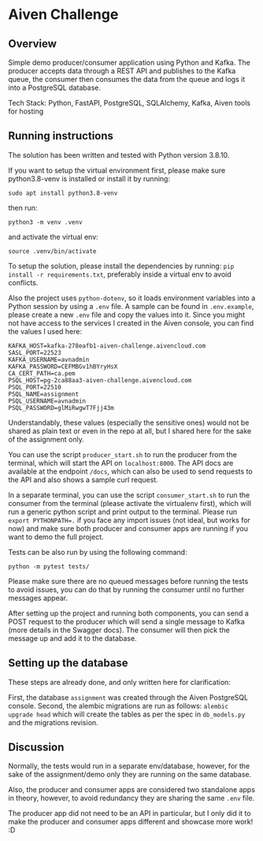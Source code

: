 # Aiven Challenge

## Overview
Simple demo producer/consumer application using Python and Kafka. The producer accepts data through a REST API and publishes to the Kafka queue, the consumer then consumes the data from the queue and logs it into a PostgreSQL database.

Tech Stack: Python, FastAPI, PostgreSQL, SQLAlchemy, Kafka, Aiven tools for hosting

## Running instructions

The solution has been written and tested with Python version 3.8.10.

If you want to setup the virtual environment first, please make sure python3.8-venv is installed or install it by running:

`sudo apt install python3.8-venv`

then run:

`python3 -m venv .venv`

and activate the virtual env:

`source .venv/bin/activate`

  
To setup the solution, please install the dependencies by running: `pip install -r requirements.txt`, preferably inside a virtual env to avoid conflicts.

  
Also the project uses `python-dotenv`, so it loads environment variables into a Python session by using a `.env` file. A sample can be found in `.env.example`, please create a new `.env` file and copy the values into it. Since you might not have access to the services I created in the Aiven console, you can find the values I used here:

  

```
KAFKA_HOST=kafka-278eafb1-aiven-challenge.aivencloud.com
SASL_PORT=22523
KAFKA_USERNAME=avnadmin
KAFKA_PASSWORD=CEFMBGv1hBYryHsX
CA_CERT_PATH=ca.pem
PSQL_HOST=pg-2ca88aa3-aiven-challenge.aivencloud.com
PSQL_PORT=22510
PSQL_NAME=assignment
PSQL_USERNAME=avnadmin
PSQL_PASSWORD=glMiRwgwT7Fjj43m
```

Understandably, these values (especially the sensitive ones) would not be shared as plain text or even in the repo at all, but I shared here for the sake of the assignment only.

You can use the script `producer_start.sh` to run the producer from the terminal, which will start the API on `localhost:8000`. The API docs are available at the endpoint `/docs`, which can also be used to send requests to the API and also shows a sample curl request.


In a separate terminal, you can use the script `consumer_start.sh` to run the consumer from the terminal (please activate the virtualenv first), which will run a generic python script and print output to the terminal. Please run `export PYTHONPATH=.` if you face any import issues (not ideal, but works for now) and make sure both producer and consumer apps are running if you want to demo the full project.


Tests can be also run by using the following command:

`python -m pytest tests/`

Please make sure there are no queued messages before running the tests to avoid issues, you can do that by running the consumer until no further messages appear.

  
After setting up the project and running both components, you can send a POST request to the producer which will send a single message to Kafka (more details in the Swagger docs). The consumer will then pick the message up and add it to the database.


## Setting up the database

These steps are already done, and only written here for clarification:

First, the database `assignment` was created through the Aiven PostgreSQL console.
Second, the alembic migrations are run as follows: `alembic upgrade head` which will create the tables as per the spec in `db_models.py` and the migrations revision.


## Discussion

Normally, the tests would run in a separate env/database, however, for the sake of the assignment/demo only they are running on the same database.

Also, the producer and consumer apps are considered two standalone apps in theory, however, to avoid redundancy they are sharing the same `.env` file.

The producer app did not need to be an API in particular, but I only did it to make the producer and consumer apps different and showcase more work! :D
